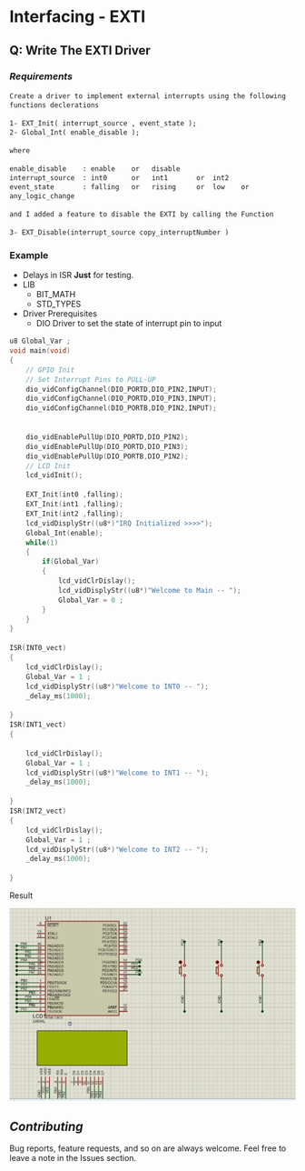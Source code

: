 # Interfacing - EXTI 

## Q:  Write The EXTI Driver 

### ***Requirements***

```
Create a driver to implement external interrupts using the following functions declerations

1- EXT_Init( interrupt_source , event_state );
2- Global_Int( enable_disable );

where

enable_disable    : enable    or   disable
interrupt_source  : int0      or   int1       or  int2
event_state       : falling   or   rising     or  low    or   any_logic_change

and I added a feature to disable the EXTI by calling the Function

3- EXT_Disable(interrupt_source copy_interruptNumber )
```

### Example 
- Delays in ISR **Just** for testing.
- LIB 
	- BIT_MATH
	- STD_TYPES
- Driver Prerequisites 
	- DIO Driver to set the state of interrupt pin to input
```C
u8 Global_Var ;
void main(void)
{
	// GPIO Init 	
	// Set Interrupt Pins to PULL-UP
	dio_vidConfigChannel(DIO_PORTD,DIO_PIN2,INPUT);
	dio_vidConfigChannel(DIO_PORTD,DIO_PIN3,INPUT);
	dio_vidConfigChannel(DIO_PORTB,DIO_PIN2,INPUT);
	
	
	dio_vidEnablePullUp(DIO_PORTD,DIO_PIN2);
	dio_vidEnablePullUp(DIO_PORTD,DIO_PIN3);
	dio_vidEnablePullUp(DIO_PORTB,DIO_PIN2);
	// LCD Init
	lcd_vidInit();

	EXT_Init(int0 ,falling); 
	EXT_Init(int1 ,falling); 
	EXT_Init(int2 ,falling); 
	lcd_vidDisplyStr((u8*)"IRQ Initialized >>>>"); 
	Global_Int(enable);
	while(1)
	{
		if(Global_Var)
		{
			lcd_vidClrDislay();
			lcd_vidDisplyStr((u8*)"Welcome to Main -- "); 
			Global_Var = 0 ; 
		}
	}
}

ISR(INT0_vect)
{
	lcd_vidClrDislay();
	Global_Var = 1 ;
	lcd_vidDisplyStr((u8*)"Welcome to INT0 -- "); 
	_delay_ms(1000);

}
ISR(INT1_vect)
{

	lcd_vidClrDislay();
	Global_Var = 1 ;
	lcd_vidDisplyStr((u8*)"Welcome to INT1 -- "); 
	_delay_ms(1000);
	
}
ISR(INT2_vect)
{
	lcd_vidClrDislay();
	Global_Var = 1 ;
	lcd_vidDisplyStr((u8*)"Welcome to INT2 -- "); 
	_delay_ms(1000);
	
}
```

Result 

 ![Result]( ./Results/EXTI.gif) 


 ## *Contributing*  
Bug reports, feature requests, and so on are always welcome. Feel free to leave a note in the Issues section.